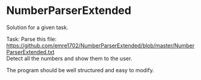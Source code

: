 # NumberParserExtended
Solution for a given task.

Task:
Parse this file:  
https://github.com/emre1702/NumberParserExtended/blob/master/NumberParserExtended.txt  
Detect all the numbers and show them to the user.

The program should be well structured and easy to modify.  
